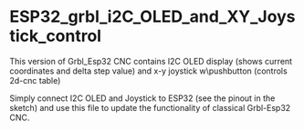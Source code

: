 # ESP32_grbl_i2C_OLED_and_XY_Joystick_control
This version of Grbl_Esp32 CNC contains I2C OLED display (shows current coordinates and delta step value)
and x-y joystick w\pushbutton (controls 2d-cnc table)

Simply connect I2C OLED and Joystick to ESP32 (see the pinout in the sketch)
and use this file to update the functionality of classical Grbl-Esp32 CNC.
 
